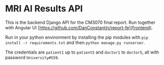 # MRI AI Results API

This is the backend Django API for the CM3070 final report. Run together with Angular UI [https://github.com/DanConstantin/report-fe](frontend).

Run in your python environment by installing the pip modules with `pip install -r requirements.txt` and then `python manage.py runserver`.

The credentials are `patient1` up to `patient5` and `doctor1` to `doctor5`, all with password `University#559`.